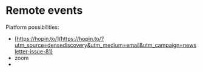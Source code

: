 # Remote events

Platform possibilities:

* [https://hopin.to/](https://hopin.to/?utm_source=densediscovery&utm_medium=email&utm_campaign=newsletter-issue-81)
* zoom
* 

